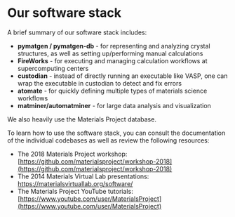 # Our software stack

A brief summary of our software stack includes:&#x20;

* **pymatgen / pymatgen-db** - for representing and analyzing crystal structures, as well as setting up/performing manual calculations&#x20;
* **FireWorks** - for executing and managing calculation workflows at supercomputing centers&#x20;
* **custodian** - instead of directly running an executable like VASP, one can wrap the executable in custodian to detect and fix errors&#x20;
* **atomate** - for quickly defining multiple types of materials science workflows&#x20;
* **matminer/automatminer** - for large data analysis and visualization

We also heavily use the Materials Project database.&#x20;

To learn how to use the software stack, you can consult the documentation of the individual codebases as well as review the following resources:&#x20;

* The 2018 Materials Project workshop: \
  [https://github.com/materialsproject/workshop-2018](https://github.com/materialsproject/workshop-2018)
* The 2014 Materials Virtual Lab presentations: \
  [https://materialsvirtuallab.org/software/ ](https://materialsvirtuallab.org/software/)
* The Materials Project YouTube tutorials: \
  [https://www.youtube.com/user/MaterialsProject](https://www.youtube.com/user/MaterialsProject)
